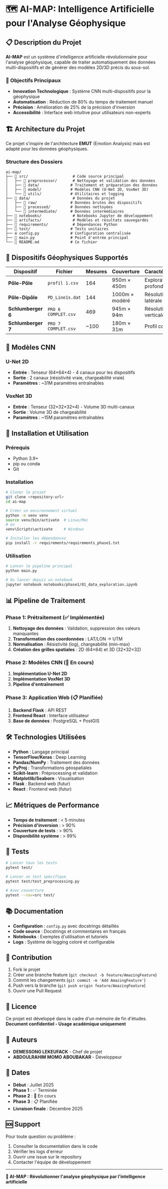 # 🗺️ AI-MAP: Intelligence Artificielle pour l'Analyse Géophysique

## 📋 Description du Projet

**AI-MAP** est un système d'intelligence artificielle révolutionnaire pour l'analyse géophysique, capable de traiter automatiquement des données multi-dispositifs et de générer des modèles 2D/3D précis du sous-sol.

### 🎯 Objectifs Principaux

- **Innovation Technologique** : Système CNN multi-dispositifs pour la géophysique
- **Automatisation** : Réduction de 80% du temps de traitement manuel
- **Précision** : Amélioration de 25% de la précision d'inversion
- **Accessibilité** : Interface web intuitive pour utilisateurs non-experts

## 🏗️ Architecture du Projet

Ce projet s'inspire de l'architecture **EMUT** (Emotion Analysis) mais est adapté pour les données géophysiques.

### Structure des Dossiers

```
ai-map/
├── 📁 src/                    # Code source principal
│   ├── 📁 preprocessor/       # Nettoyage et validation des données
│   ├── 📁 data/              # Traitement et préparation des données
│   ├── 📁 model/             # Modèles CNN (U-Net 2D, VoxNet 3D)
│   └── 📁 utils/             # Utilitaires et logging
├── 📁 data/                   # Données du projet
│   ├── 📁 raw/               # Données brutes des dispositifs
│   ├── 📁 processed/         # Données nettoyées
│   └── 📁 intermediate/      # Données intermédiaires
├── 📁 notebooks/              # Notebooks Jupyter de développement
├── 📁 artifacts/              # Modèles et résultats sauvegardés
├── 📁 requirements/           # Dépendances Python
├── 📁 test/                  # Tests unitaires
├── ⚙️ config.py              # Configuration centralisée
├── 🚀 main.py                # Point d'entrée principal
└── 📖 README.md              # Ce fichier
```

## 🔬 Dispositifs Géophysiques Supportés

| Dispositif | Fichier | Mesures | Couverture | Caractéristiques |
|------------|---------|---------|------------|------------------|
| **Pôle-Pôle** | `profil 1.csv` | 164 | 950m × 450m | Exploration profonde |
| **Pôle-Dipôle** | `PD_Line1s.dat` | 144 | 1000m × modéré | Résolution latérale élevée |
| **Schlumberger 6** | `PRO 6 COMPLET.csv` | 469 | 945m × 94m | Résolution verticale élevée |
| **Schlumberger 7** | `PRO 7 COMPLET.csv` | ~100 | 180m × 31m | Profil court |

## 🧠 Modèles CNN

### U-Net 2D
- **Entrée** : Tenseur (64×64×4) - 4 canaux pour les dispositifs
- **Sortie** : 2 canaux (résistivité vraie, chargeabilité vraie)
- **Paramètres** : ~31M paramètres entraînables

### VoxNet 3D
- **Entrée** : Tenseur (32×32×32×4) - Volume 3D multi-canaux
- **Sortie** : Volume 3D de chargeabilité
- **Paramètres** : ~15M paramètres entraînables

## 🚀 Installation et Utilisation

### Prérequis

- Python 3.9+
- pip ou conda
- Git

### Installation

```bash
# Cloner le projet
git clone <repository-url>
cd ai-map

# Créer un environnement virtuel
python -m venv venv
source venv/bin/activate  # Linux/Mac
# ou
venv\Scripts\activate     # Windows

# Installer les dépendances
pip install -r requirements/requirements_phase1.txt
```

### Utilisation

```bash
# Lancer le pipeline principal
python main.py

# Ou lancer depuis un notebook
jupyter notebook notebooks/phase1/01_data_exploration.ipynb
```

## 📊 Pipeline de Traitement

### Phase 1: Prétraitement (✅ Implémentée)
1. **Nettoyage des données** : Validation, suppression des valeurs manquantes
2. **Transformation des coordonnées** : LAT/LON → UTM
3. **Normalisation** : Résistivité (log), chargeabilité (min-max)
4. **Création des grilles spatiales** : 2D (64×64) et 3D (32×32×32)

### Phase 2: Modèles CNN (🔄 En cours)
1. **Implémentation U-Net 2D**
2. **Implémentation VoxNet 3D**
3. **Pipeline d'entraînement**

### Phase 3: Application Web (📋 Planifiée)
1. **Backend Flask** : API REST
2. **Frontend React** : Interface utilisateur
3. **Base de données** : PostgreSQL + PostGIS

## 🛠️ Technologies Utilisées

- **Python** : Langage principal
- **TensorFlow/Keras** : Deep Learning
- **Pandas/NumPy** : Traitement des données
- **PyProj** : Transformations géospatiales
- **Scikit-learn** : Préprocessing et validation
- **Matplotlib/Seaborn** : Visualisation
- **Flask** : Backend web (futur)
- **React** : Frontend web (futur)

## 📈 Métriques de Performance

- **Temps de traitement** : < 5 minutes
- **Précision d'inversion** : > 90%
- **Couverture de tests** : > 90%
- **Disponibilité système** : > 99%

## 🧪 Tests

```bash
# Lancer tous les tests
pytest test/

# Lancer un test spécifique
pytest test/test_preprocessing.py

# Avec couverture
pytest --cov=src test/
```

## 📚 Documentation

- **Configuration** : `config.py` avec docstrings détaillés
- **Code source** : Docstrings et commentaires en français
- **Notebooks** : Exemples d'utilisation et tutoriels
- **Logs** : Système de logging coloré et configurable

## 🤝 Contribution

1. Fork le projet
2. Créer une branche feature (`git checkout -b feature/AmazingFeature`)
3. Commit les changements (`git commit -m 'Add AmazingFeature'`)
4. Push vers la branche (`git push origin feature/AmazingFeature`)
5. Ouvrir une Pull Request

## 📄 Licence

Ce projet est développé dans le cadre d'un mémoire de fin d'études.
**Document confidentiel - Usage académique uniquement**

## 👥 Auteurs

- **DEMESSONG LEKEUFACK** - Chef de projet
- **ABDOULRAHIM MOMO ABOUBAKAR** - Développeur

## 📅 Dates

- **Début** : Juillet 2025
- **Phase 1** : ✅ Terminée
- **Phase 2** : 🔄 En cours
- **Phase 3** : 📋 Planifiée
- **Livraison finale** : Décembre 2025

## 🆘 Support

Pour toute question ou problème :
1. Consulter la documentation dans le code
2. Vérifier les logs d'erreur
3. Ouvrir une issue sur le repository
4. Contacter l'équipe de développement

---

**🎯 AI-MAP : Révolutionner l'analyse géophysique par l'intelligence artificielle**
